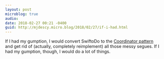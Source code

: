 ```yaml
---
layout: post
microblog: true
audio: 
date: 2018-02-27 00:21 -0400
guid: http://mjdescy.micro.blog/2018/02/27/if-i-had.html
---
```

If I had my gumption, I would convert SwiftoDo to the [Coordinator pattern](https://medium.com/@dkw5877/flow-coordinators-333ed64f3dd) and get rid of (actually, completely reimplement) all those messy segues. If I had my gumption, though, I would do a lot of things.

